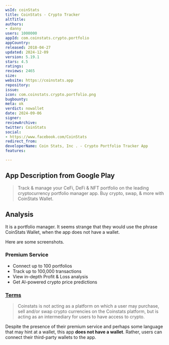 ```yaml
---
wsId: coinStats
title: CoinStats - Crypto Tracker
altTitle: 
authors:
- danny
users: 1000000
appId: com.coinstats.crypto.portfolio
appCountry: 
released: 2018-04-27
updated: 2024-12-09
version: 5.19.1
stars: 4.5
ratings: 
reviews: 2465
size: 
website: https://coinstats.app
repository: 
issue: 
icon: com.coinstats.crypto.portfolio.png
bugbounty: 
meta: ok
verdict: nowallet
date: 2024-09-06
signer: 
reviewArchive: 
twitter: CoinStats
social:
- https://www.facebook.com/CoinStats
redirect_from: 
developerName: Coin Stats, Inc . - Crypto Portfolio Tracker App
features: 

---
```


## App Description from Google Play

> Track & manage your CeFi, DeFi & NFT portfolio on the leading cryptocurrency portfolio manager app. Buy crypto, swap, & more with CoinStats Wallet.

## Analysis 

It is a portfolio manager. It seems strange that they would use the phrase CoinStats Wallet, when the app does not have a wallet.

Here are some screenshots.

### Premium Service

- Connect up to 100 portfolios
- Track up to 100,000 transactions
- View in-depth Profit & Loss analysis
- Get AI-powered crypto price predictions

### [Terms](https://coinstats.app/terms.html)

> Coinstats is not acting as a platform on which a user may purchase, sell and/or swap crypto currencies on the Coinstats platform, but is acting as an intermediary for users to have access to crypto. 

Despite the presence of their premium service and perhaps some language that may hint at a wallet, this app **does not have a wallet**. Rather, users can connect their third-party wallets to the app.